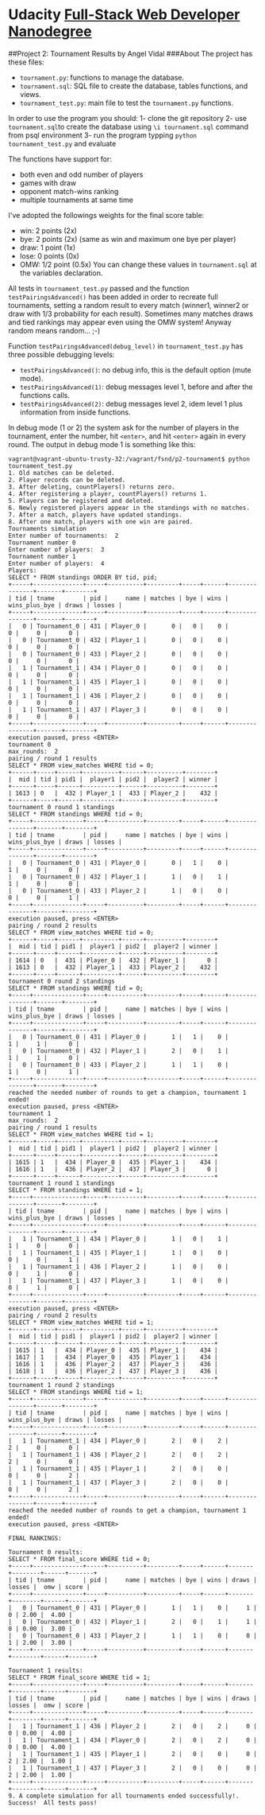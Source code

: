 # Udacity [Full-Stack Web Developer Nanodegree](https://www.udacity.com/course/nd004)
##Project 2: Tournament Results
by Angel Vidal
###About
The project has these files:
* `tournament.py`: functions to manage the database.
* `tournament.sql`: SQL file to create the database, tables functions, and views.
* `tournament_test.py`: main file to test the `tournament.py` functions.

In order to use the program you should:
1- clone the git repository
2- use `tournament.sql`to create the database using `\i tournament.sql` command from psql environment
3- run the program typping `python tournament_test.py` and evaluate

The functions have support for:
* both even and odd number of players
* games with draw
* opponent match-wins ranking
* multiple tournaments at same time

I've adopted the followings weights for the final score table:
* win: 2 points  (2x)
* bye: 2 points  (2x) (same as win and maximum one bye per player)
* draw: 1 point  (1x)
* lose: 0 points (0x)
* OMW: 1/2 point (0.5x)
You can change these values in `tournament.sql` at the variables declaration.

All tests in `tournament_test.py` passed and the function 
`testPairingsAdvanced()` has been added in order to recreate full tournaments, setting a random result to every match (winner1, winner2 or draw with 1/3 probability for each result).
Sometimes many matches draws and tied rankings may appear even using the OMW system! Anyway random means random... ;-)


Function `testPairingsAdvanced(debug_level)` in `tournament_test.py` has three possible debugging levels:
* `testPairingsAdvanced()`: no debug info, this is the default option (mute mode).
* `testPairingsAdvanced(1)`: debug messages level 1, before and after the functions calls.
* `testPairingsAdvanced(2)`: debug messages level 2, idem level 1 plus information from inside functions.

In debug mode (1 or 2) the system ask for the number of players in the 
tournament, enter the number, hit `<enter>`, and hit `<enter>` again in every round.
The output in debug mode 1 is something like this:
```
vagrant@vagrant-ubuntu-trusty-32:/vagrant/fsnd/p2-tournament$ python tournament_test.py 
1. Old matches can be deleted.
2. Player records can be deleted.
3. After deleting, countPlayers() returns zero.
4. After registering a player, countPlayers() returns 1.
5. Players can be registered and deleted.
6. Newly registered players appear in the standings with no matches.
7. After a match, players have updated standings.
8. After one match, players with one win are paired.
Tournaments simulation
Enter number of tournaments:  2
Tournament number 0
Enter number of players:  3
Tournament number 1
Enter number of players:  4
Players:
SELECT * FROM standings ORDER BY tid, pid;
+-----+--------------+-----+----------+---------+-----+------+---------------+-------+--------+
| tid | tname        | pid |     name | matches | bye | wins | wins_plus_bye | draws | losses |
+-----+--------------+-----+----------+---------+-----+------+---------------+-------+--------+
|   0 | Tournament_0 | 431 | Player_0 |       0 |   0 |    0 |             0 |     0 |      0 |
|   0 | Tournament_0 | 432 | Player_1 |       0 |   0 |    0 |             0 |     0 |      0 |
|   0 | Tournament_0 | 433 | Player_2 |       0 |   0 |    0 |             0 |     0 |      0 |
|   1 | Tournament_1 | 434 | Player_0 |       0 |   0 |    0 |             0 |     0 |      0 |
|   1 | Tournament_1 | 435 | Player_1 |       0 |   0 |    0 |             0 |     0 |      0 |
|   1 | Tournament_1 | 436 | Player_2 |       0 |   0 |    0 |             0 |     0 |      0 |
|   1 | Tournament_1 | 437 | Player_3 |       0 |   0 |    0 |             0 |     0 |      0 |
+-----+--------------+-----+----------+---------+-----+------+---------------+-------+--------+
execution paused, press <ENTER> 
tournament 0
max_rounds:  2
pairing / round 1 results
SELECT * FROM view_matches WHERE tid = 0;
+------+-----+------+----------+------+----------+--------+
|  mid | tid | pid1 |  player1 | pid2 |  player2 | winner |
+------+-----+------+----------+------+----------+--------+
| 1613 | 0   |  432 | Player_1 |  433 | Player_2 |    432 |
+------+-----+------+----------+------+----------+--------+
tournament 0 round 1 standings
SELECT * FROM standings WHERE tid = 0;
+-----+--------------+-----+----------+---------+-----+------+---------------+-------+--------+
| tid | tname        | pid |     name | matches | bye | wins | wins_plus_bye | draws | losses |
+-----+--------------+-----+----------+---------+-----+------+---------------+-------+--------+
|   0 | Tournament_0 | 431 | Player_0 |       0 |   1 |    0 |             1 |     0 |      0 |
|   0 | Tournament_0 | 432 | Player_1 |       1 |   0 |    1 |             1 |     0 |      0 |
|   0 | Tournament_0 | 433 | Player_2 |       1 |   0 |    0 |             0 |     0 |      1 |
+-----+--------------+-----+----------+---------+-----+------+---------------+-------+--------+
execution paused, press <ENTER> 
pairing / round 2 results
SELECT * FROM view_matches WHERE tid = 0;
+------+-----+------+----------+------+----------+--------+
|  mid | tid | pid1 |  player1 | pid2 |  player2 | winner |
+------+-----+------+----------+------+----------+--------+
| 1614 | 0   |  431 | Player_0 |  432 | Player_1 |      0 |
| 1613 | 0   |  432 | Player_1 |  433 | Player_2 |    432 |
+------+-----+------+----------+------+----------+--------+
tournament 0 round 2 standings
SELECT * FROM standings WHERE tid = 0;
+-----+--------------+-----+----------+---------+-----+------+---------------+-------+--------+
| tid | tname        | pid |     name | matches | bye | wins | wins_plus_bye | draws | losses |
+-----+--------------+-----+----------+---------+-----+------+---------------+-------+--------+
|   0 | Tournament_0 | 431 | Player_0 |       1 |   1 |    0 |             1 |     1 |      0 |
|   0 | Tournament_0 | 432 | Player_1 |       2 |   0 |    1 |             1 |     1 |      0 |
|   0 | Tournament_0 | 433 | Player_2 |       1 |   1 |    0 |             1 |     0 |      1 |
+-----+--------------+-----+----------+---------+-----+------+---------------+-------+--------+
reached the needed number of rounds to get a champion, tournament 1 ended!
execution paused, press <ENTER> 
tournament 1
max_rounds:  2
pairing / round 1 results
SELECT * FROM view_matches WHERE tid = 1;
+------+-----+------+----------+------+----------+--------+
|  mid | tid | pid1 |  player1 | pid2 |  player2 | winner |
+------+-----+------+----------+------+----------+--------+
| 1615 | 1   |  434 | Player_0 |  435 | Player_1 |    434 |
| 1616 | 1   |  436 | Player_2 |  437 | Player_3 |      0 |
+------+-----+------+----------+------+----------+--------+
tournament 1 round 1 standings
SELECT * FROM standings WHERE tid = 1;
+-----+--------------+-----+----------+---------+-----+------+---------------+-------+--------+
| tid | tname        | pid |     name | matches | bye | wins | wins_plus_bye | draws | losses |
+-----+--------------+-----+----------+---------+-----+------+---------------+-------+--------+
|   1 | Tournament_1 | 434 | Player_0 |       1 |   0 |    1 |             1 |     0 |      0 |
|   1 | Tournament_1 | 435 | Player_1 |       1 |   0 |    0 |             0 |     0 |      1 |
|   1 | Tournament_1 | 436 | Player_2 |       1 |   0 |    0 |             0 |     1 |      0 |
|   1 | Tournament_1 | 437 | Player_3 |       1 |   0 |    0 |             0 |     1 |      0 |
+-----+--------------+-----+----------+---------+-----+------+---------------+-------+--------+
execution paused, press <ENTER> 
pairing / round 2 results
SELECT * FROM view_matches WHERE tid = 1;
+------+-----+------+----------+------+----------+--------+
|  mid | tid | pid1 |  player1 | pid2 |  player2 | winner |
+------+-----+------+----------+------+----------+--------+
| 1615 | 1   |  434 | Player_0 |  435 | Player_1 |    434 |
| 1617 | 1   |  434 | Player_0 |  435 | Player_1 |    434 |
| 1616 | 1   |  436 | Player_2 |  437 | Player_3 |    436 |
| 1618 | 1   |  436 | Player_2 |  437 | Player_3 |    436 |
+------+-----+------+----------+------+----------+--------+
tournament 1 round 2 standings
SELECT * FROM standings WHERE tid = 1;
+-----+--------------+-----+----------+---------+-----+------+---------------+-------+--------+
| tid | tname        | pid |     name | matches | bye | wins | wins_plus_bye | draws | losses |
+-----+--------------+-----+----------+---------+-----+------+---------------+-------+--------+
|   1 | Tournament_1 | 434 | Player_0 |       2 |   0 |    2 |             2 |     0 |      0 |
|   1 | Tournament_1 | 436 | Player_2 |       2 |   0 |    2 |             2 |     0 |      0 |
|   1 | Tournament_1 | 435 | Player_1 |       2 |   0 |    0 |             0 |     0 |      2 |
|   1 | Tournament_1 | 437 | Player_3 |       2 |   0 |    0 |             0 |     0 |      2 |
+-----+--------------+-----+----------+---------+-----+------+---------------+-------+--------+
reached the needed number of rounds to get a champion, tournament 1 ended!
execution paused, press <ENTER> 

FINAL RANKINGS:

Tournament 0 results:
SELECT * FROM final_score WHERE tid = 0;
+-----+--------------+-----+----------+---------+-----+------+-------+--------+------+-------+
| tid | tname        | pid |     name | matches | bye | wins | draws | losses |  omw | score |
+-----+--------------+-----+----------+---------+-----+------+-------+--------+------+-------+
|   0 | Tournament_0 | 431 | Player_0 |       1 |   1 |    0 |     1 |      0 | 2.00 |  4.00 |
|   0 | Tournament_0 | 432 | Player_1 |       2 |   0 |    1 |     1 |      0 | 0.00 |  3.00 |
|   0 | Tournament_0 | 433 | Player_2 |       1 |   1 |    0 |     0 |      1 | 2.00 |  3.00 |
+-----+--------------+-----+----------+---------+-----+------+-------+--------+------+-------+

Tournament 1 results:
SELECT * FROM final_score WHERE tid = 1;
+-----+--------------+-----+----------+---------+-----+------+-------+--------+------+-------+
| tid | tname        | pid |     name | matches | bye | wins | draws | losses |  omw | score |
+-----+--------------+-----+----------+---------+-----+------+-------+--------+------+-------+
|   1 | Tournament_1 | 436 | Player_2 |       2 |   0 |    2 |     0 |      0 | 0.00 |  4.00 |
|   1 | Tournament_1 | 434 | Player_0 |       2 |   0 |    2 |     0 |      0 | 0.00 |  4.00 |
|   1 | Tournament_1 | 435 | Player_1 |       2 |   0 |    0 |     0 |      2 | 2.00 |  1.00 |
|   1 | Tournament_1 | 437 | Player_3 |       2 |   0 |    0 |     0 |      2 | 2.00 |  1.00 |
+-----+--------------+-----+----------+---------+-----+------+-------+--------+------+-------+
9. A complete simulation for all tournaments ended successfully!.
Success!  All tests pass!
```
